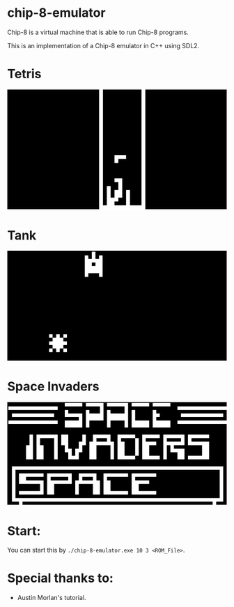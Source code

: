 # chip-8-emulator
Chip-8 is a virtual machine that is able to run Chip-8 programs.

This is an implementation of a Chip-8 emulator in C++ using SDL2.

# Tetris
![Tetris](img/img1.png "Tetris")

# Tank
![Tank](img/img2.png "Tank")

# Space Invaders
![Space Invaders](img/img3.png "Space Invaders")

# Start:
You can start this by `./chip-8-emulator.exe 10 3 <ROM_File>`.

# Special thanks to:
* Austin Morlan's tutorial.
